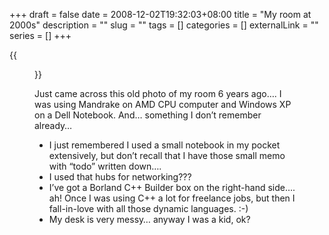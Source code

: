 +++ 
draft = false
date = 2008-12-02T19:32:03+08:00
title = "My room at 2000s"
description = ""
slug = "" 
tags = []
categories = []
externalLink = ""
series = []
+++

{{<figure src="/posts/images/room-2000.webp">}}

Just came across this old photo of my room 6 years ago…. I was using Mandrake on AMD CPU computer
and Windows XP on a Dell Notebook. And… something I don’t remember already…

* I just remembered I used a small notebook in my pocket extensively, but don’t recall that I have those small memo with “todo” written down….
* I used that hubs for networking???
* I’ve got a Borland C++ Builder box on the right-hand side…. ah! Once I was using C++ a lot for freelance jobs, but then I fall-in-love with all those dynamic languages. :-)
* My desk is very messy… anyway I was a kid, ok?
